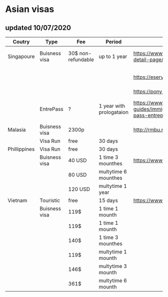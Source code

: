 # Asian visas

## updated 10/07/2020

| Coutry | Type | Fee | Period | Site | Variation | Docs |
| ------ | ------ | ------ | ------ | ------ | ------ | ------ |
| Singapoure | Buisness visa  | 30$ non-refundable | up to 1 year | https://www.ica.gov.sg/enteranddeparting/before/entryvisa/visa-detail-page/russia|Individual Visa using SingPass |  |
|  |  |  |                           | https://eservices.ica.gov.sg/esvclandingpage/save|Individual Visa using CorpPass ||
|  |  |  |                           | https://pony-visa.com/visa-consular/viza-v-singapur/ |||
|  | EntrePass | ? | 1 year with prologataion | https://www.guidemesingapore.com/business-guides/immigration/entrepreneurs/singapore-entrepreneur-pass-entrepass-scheme | Innovator, Investor, Entrepreneur, WorkPass |  |
| Malasia | Buisness visa | 2300р |  | http://rmbu.ru/vizy/243-turisticheskaya.html | | |
|  | Visa Run | free | 30 days |  |  |  |
| Phillippines | Visa Run  | free | 30 days  |  |  |  |
|  | Buisness visa |  40 USD | 1 time 3 mounthes | https://www.moscowpe.dfa.gov.ph/ |  |  |
|  |  | 80 USD | multytime 6 mounthes  |  |  |  |
|  |  |  120 USD | multytime 1 year |  |  |  |
| Vietnam | Touristic | free | 15 days  | https://www.vietnam-visa.com/ |  |  |
|  | Buisness visa | 119$ | 1 time 1 mounth |  |  |  |
|  |  | 119$ | 1 time 1 mounth |  |  |  |
|  |  | 140$ | 1 time 3 mounthes |  |  |  |
|  |  | 119$ | multytime 1 mounth |  |  |  |
|  |  | 146$ | multytime 3 mounth |  |  |  |
|  |  | 361$ | multytime 6 mounth |  |  |  |